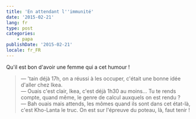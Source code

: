 ```yaml
---
title: 'En attendant l''immunité'
date: '2015-02-21'
lang: fr
type: post
categories:
    - papa
publishDate: '2015-02-21'
locale: fr_FR
---
```


Qu'il est bon d'avoir une femme qui a cet humour !

> — 'tain déjà 17h, on a réussi à les occuper, c'était une bonne idée d'aller chez Ikea.  
> — Ouais c'est clair, Ikea, c'est déjà 1h30 au moins... Tu te rends compte, quand même, le genre de calcul auxquels on est rendu ?  
> — Bah ouais mais attends, les mômes quand ils sont dans cet état-là, c'est Kho-Lanta le truc. On est sur l'épreuve du poteau, là, faut tenir !

